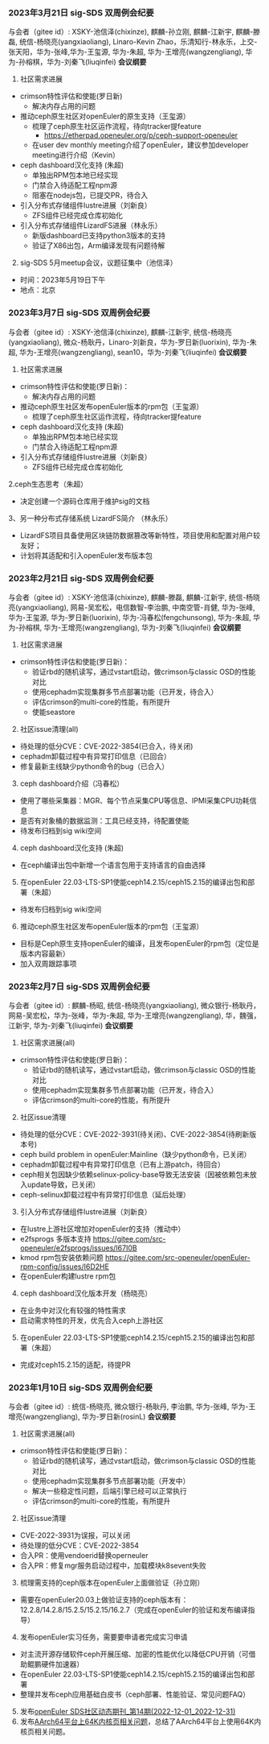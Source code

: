 ### 2023年3月21日 sig-SDS 双周例会纪要
与会者（gitee id）:
XSKY-池信泽(chixinze), 麒麟-孙立刚, 麒麟-江新宇, 麒麟-滕磊, 统信-杨晓亮(yangxiaoliang), Linaro-Kevin Zhao，乐清知行-林永乐，上交-张天阳，华为-张峰,华为-王玺源, 华为-朱超, 华为-王增亮(wangzengliang), 华为-孙榕棋，华为-刘秦飞(liuqinfei)
 **会议纲要** 
1. 社区需求进展
- crimson特性评估和使能(罗日新)
    - 解决内存占用的问题
- 推动ceph原生社区对openEuler的原生支持（王玺源）
    - 梳理了ceph原生社区运作流程，待向tracker提feature
        - https://etherpad.openeuler.org/p/ceph-support-openeuler
    - 在user dev monthly meeting介绍了openEuler，建议参加developer meeting进行介绍（Kevin）
- ceph dashboard汉化支持 (朱超)
    - 单独出RPM包本地已经实现
    - 门禁合入待适配工程npm源
    - 阻塞在nodejs包，已提交PR，待合入
- 引入分布式存储组件lustre进展（刘新良）
    - ZFS组件已经完成仓库初始化
- 引入分布式存储组件LizardFS进展（林永乐）
    - 新版dashboard已支持python3版本的支持
    - 验证了X86出包，Arm编译发现有问题待解

2. sig-SDS 5月meetup会议，议题征集中（池信泽）
- 时间：2023年5月19日下午
- 地点：北京

### 2023年3月7日 sig-SDS 双周例会纪要
与会者（gitee id）:
XSKY-池信泽(chixinze), 麒麟-江新宇, 统信-杨晓亮(yangxiaoliang), 微众-杨耿丹，Linaro-刘新良，华为-罗日新(luorixin), 华为-朱超, 华为-王增亮(wangzengliang), sean10，华为-刘秦飞(liuqinfei)
 **会议纲要** 
1. 社区需求进展
- crimson特性评估和使能(罗日新)：     
    - 解决内存占用的问题
- 推动ceph原生社区发布openEuler版本的rpm包（王玺源）
    - 梳理了ceph原生社区运作流程，待向tracker提feature
- ceph dashboard汉化支持 (朱超)
    - 单独出RPM包本地已经实现
    - 门禁合入待适配工程npm源
- 引入分布式存储组件lustre进展（刘新良）
    - ZFS组件已经完成仓库初始化 

2.ceph生态思考（朱超）
- 决定创建一个源码仓库用于维护sig的文档 

3、另一种分布式存储系统 LizardFS简介 （林永乐） 
- LizardFS项目具备使用区块链防数据篡改等新特性，项目使用和配置对用户较友好；
- 计划将其适配和引入openEuler发布版本包

### 2023年2月21日 sig-SDS 双周例会纪要
与会者（gitee id）:
XSKY-池信泽(chixinze), 麒麟-滕磊, 麒麟-江新宇, 统信-杨晓亮(yangxiaoliang), 网易-吴宏松，电信数智-李治鹏, 中南空管-肖健, 华为-张峰, 华为-王玺源, 华为-罗日新(luorixin), 华为-冯春松(fengchunsong), 华为-朱超, 华为-孙榕棋, 华为-王增亮(wangzengliang), 华为-刘秦飞(liuqinfei)
 **会议纲要** 
1. 社区需求进展
- crimson特性评估和使能(罗日新)：     
    - 验证rbd的随机读写，通过vstart启动，做crimson与classic OSD的性能对比
    - 使用cephadm实现集群多节点部署功能（已开发，待合入）
    - 评估crimson的multi-core的性能，有所提升
    - 使能seastore
2. 社区issue清理(all)
- 待处理的低分CVE：CVE-2022-3854(已合入，待关闭)
- cephadm卸载过程中有异常打印信息（已回合）
- 修复最新主线缺少python命令的bug（已合入）
3. ceph dashboard介绍（冯春松）
- 使用了哪些采集器：MGR、每个节点采集CPU等信息、IPMI采集CPU功耗信息
- 是否有对象桶的数据监测：工具已经支持，待配置使能
- 待发布归档到sig wiki空间
4. ceph dashboard汉化支持 (朱超)
- 在ceph编译出包中新增一个语言包用于支持语言的自由选择
5. 在openEuler 22.03-LTS-SP1使能ceph14.2.15/ceph15.2.15的编译出包和部署（朱超）
- 待发布归档到sig wiki空间
6. 推动ceph原生社区发布openEuler版本的rpm包（王玺源）
- 目标是Ceph原生支持openEuler的编译，且发布openEuler的rpm包（定位是版本内容最新）
- 加入双周跟踪事项


### 2023年2月7日 sig-SDS 双周例会纪要
与会者（gitee id）:
麒麟-杨昭, 统信-杨晓亮(yangxiaoliang), 微众银行-杨耿丹，网易-吴宏松，华为-张峰，华为-朱超, 华为-王增亮(wangzengliang), 华，魏强，江新宇, 华为-刘秦飞(liuqinfei)
 **会议纲要** 
1. 社区需求进展(all)
- crimson特性评估和使能(罗日新)：
    - 验证rbd的随机读写，通过vstart启动，做crimson与classic OSD的性能对比
    - 使用cephadm实现集群多节点部署功能（已开发，待合入）
    - 评估crimson的multi-core的性能，有所提升
2. 社区issue清理
- 待处理的低分CVE：CVE-2022-3931(待关闭)、CVE-2022-3854(待刷新版本号)
- ceph build problem in openEuler:Mainline（缺少python命令，已关闭）
- cephadm卸载过程中有异常打印信息（已有上游patch，待回合）
- ceph相关包因缺少依赖selinux-policy-base导致无法安装（因被依赖包未放入update导致，已关闭）
- ceph-selinux卸载过程中有异常打印信息（延后处理）
3. 引入分布式存储组件lustre进展（刘新良）
- 在lustre上游社区增加对openEuler的支持（推动中）
- e2fsprogs 多版本支持 https://gitee.com/src-openeuler/e2fsprogs/issues/I67I0B
- kmod rpm包安装依赖问题 https://gitee.com/src-openeuler/openEuler-rpm-config/issues/I6D2HE
- 在openEuler构建lustre rpm包
4. ceph dashboard汉化版本开发（杨晓亮）
- 在业务中对汉化有较强的特性需求
- 启动需求特性的开发，优先合入ceph上游社区
5. 在openEuler 22.03-LTS-SP1使能ceph14.2.15/ceph15.2.15的编译出包和部署（朱超）
- 完成对ceph15.2.15的适配，待提PR

### 2023年1月10日 sig-SDS 双周例会纪要
与会者（gitee id）:
统信-杨晓亮, 微众银行-杨耿丹, 李治鹏, 华为-张峰, 华为-王增亮(wangzengliang), 华为-罗日新(rosinL)
 **会议纲要** 
1. 社区需求进展(all)
- crimson特性评估和使能(罗日新)：
    - 验证rbd的随机读写，通过vstart启动，做crimson与classic OSD的性能对比
    - 使用cephadm实现集群多节点部署功能（开发中）
    - 解决一些稳定性问题，后端引擎已经可以正常执行
    - 评估crimson的multi-core的性能，有所提升
2. 社区issue清理
- CVE-2022-3931为误报，可以关闭
- 待处理的低分CVE：CVE-2022-3854
- 合入PR：使用vendoerid替换operneuler
- 合入PR：修复mgr服务启动过程中，加载模块k8sevent失败
3. 梳理需支持的ceph版本在openEuler上面做验证（孙立刚）
- 需要在openEuler20.03上做验证支持的ceph版本有：12.2.8/14.2.8/15.2.5/15.2.15/16.2.7（完成在openEuler的验证和发布编译指导）
4. 发布openEuler实习任务，需要要申请者完成实习申请
- 对主流开源存储软件ceph开展压缩、加密的性能优化以降低CPU开销（可借助鲲鹏硬件加速器）
- 在openEuler 22.03-LTS-SP1使能ceph14.2.15/ceph15.2.15的编译出包和部署
- 整理并发布ceph应用基础白皮书（ceph部署、性能验证、常见问题FAQ）
5. 发布[openEuler SDS社区动态期刊_第14期(2022-12-01_2022-12-31)](#https://gitee.com/src-openeuler/ceph/wikis/openEuler%20SDS%E7%A4%BE%E5%8C%BA%E6%B4%9E%E5%AF%9F/openEuler%20SDS%E7%A4%BE%E5%8C%BA%E5%8A%A8%E6%80%81%E6%9C%9F%E5%88%8A_%E7%AC%AC14%E6%9C%9F(2022-12-01_2022-12-31))
6. 发布[AArch64平台上64K内核页相关问题](#https://gitee.com/src-openeuler/ceph/wikis/%E6%8A%80%E6%9C%AF%E6%96%87%E6%A1%A3/AArch64%E5%B9%B3%E5%8F%B0%E4%B8%8A64K%E5%86%85%E6%A0%B8%E9%A1%B5%E7%9B%B8%E5%85%B3%E9%97%AE%E9%A2%98-%E7%BD%97%E6%97%A5%E6%96%B0)，总结了AArch64平台上使用64K内核页相关问题。